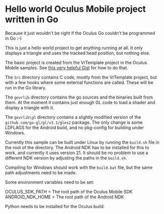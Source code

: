 # Hello world Oculus Mobile project written in Go

Because it just wouldn't be right if the Oculus Go couldn't be programmed in Go :-)

This is just a hello world project to get anything running at all. It only displays a triangle and uses the tracked head position, but nothing else. 

The basic project is created from the VrTemplate project in the Oculus Mobile samples. See [this very helpful Gist](https://gist.github.com/cnnid/6819aba7de6044871c597cadb363894e) for how to do that.

The `Src` directory contains C code, mostly from the VrTemplate project, but with a few hooks where some external functions are called. These will be run in the Go library.

The `govrlib` directory contains the go sources and the binaries built from them. At the moment it contains just enough GL code to load a shader and display a triangle with it.

The `govrlib\gl` directory contains a slightly modified version of the `github.com/go-gl/gl/v3.1/gles2` package. The only change is some LDFLAGS for the Android build, and no pkg-config for building under Windows.

Currently this sample can be built under Linux by running the `build.sh` file in the root of the directory. The Android NDK has to be installed for this to work, and currently it uses version 21. It should be no problem to use a different NDK version by adjusting the paths in the `build.sh`.

Compiling for Windows should work with the `build.bat` file, but the same path adjustments need to be made.

Some environment variables need to be set:

OCULUS_SDK_PATH = The root path of the Oculus Mobile SDK
ANDROID_NDK_HOME = The root path of the Android NDK

Python needs to be installed for the Oculus build.
